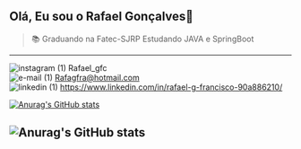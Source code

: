 ## Olá, Eu sou o Rafael Gonçalves👋

> 📚 Graduando na Fatec-SJRP
> Estudando JAVA e SpringBoot


---
![instagram (1)](https://user-images.githubusercontent.com/111470811/185404703-56daacfe-ce8b-4811-9290-4c9e5d427f03.png)  Rafael_gfc <br>
![e-mail (1)](https://user-images.githubusercontent.com/111470811/185405198-7cb41a8e-42e4-4e7f-a438-19b48e5c6616.png) Rafagfra@hotmail.com <br>
![linkedin (1)](https://user-images.githubusercontent.com/111470811/185406288-7aaab95a-77e0-4126-8d0d-18a0687a1dc9.png) https://www.linkedin.com/in/rafael-g-francisco-90a886210/

[![Anurag's GitHub stats](https://github-readme-stats.vercel.app/api?rafagfran=anuraghazra)](https://github.com/anuraghazra/github-readme-stats)

![Anurag's GitHub stats](https://github-readme-stats.vercel.app/api?username=anuraghazra&hide=contribs,prs)
---

